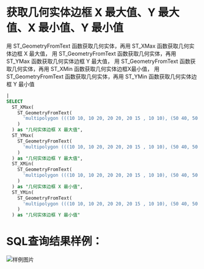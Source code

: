 # 获取几何实体边框 X 最大值、Y 最大值、X 最小值、Y 最小值

用 ST_GeometryFromText 函数获取几何实体，再用 ST_XMax 函数获取几何实体边框 X 最大值，
用 ST_GeometryFromText 函数获取几何实体，再用 ST_YMax 函数获取几何实体边框 Y 最大值，
用 ST_GeometryFromText 函数获取几何实体，再用 ST_XMin 函数获取几何实体边框X最小值，
用 ST_GeometryFromText 函数获取几何实体，再用 ST_YMin 函数获取几何实体边框 Y 最小值





```SQL
|
SELECT
  ST_XMax(
    ST_GeometryFromText(
      'multipolygon (((10 10, 10 20, 20 20, 20 15 , 10 10), (50 40, 50 50, 60 50, 60 40, 50 40)))'
    )
  ) as "几何实体边框 X 最大值",
  ST_YMax(
    ST_GeometryFromText(
      'multipolygon (((10 10, 10 20, 20 20, 20 15 , 10 10), (50 40, 50 50, 60 50, 60 40, 50 40)))'
    )
  ) as "几何实体边框 Y 最大值",
  ST_XMin(
    ST_GeometryFromText(
      'multipolygon (((10 10, 10 20, 20 20, 20 15 , 10 10), (50 40, 50 50, 60 50, 60 40, 50 40)))'
    )
  ) as "几何实体边框 X 最小值",
  ST_YMin(
    ST_GeometryFromText(
      'multipolygon (((10 10, 10 20, 20 20, 20 15 , 10 10), (50 40, 50 50, 60 50, 60 40, 50 40)))'
    )
  ) as "几何实体边框 Y 最小值"
```

# SQL查询结果样例：

![样例图片](https://img.alicdn.com/tfs/TB1CUpPQeL2gK0jSZPhXXahvXXa-668-331.png)